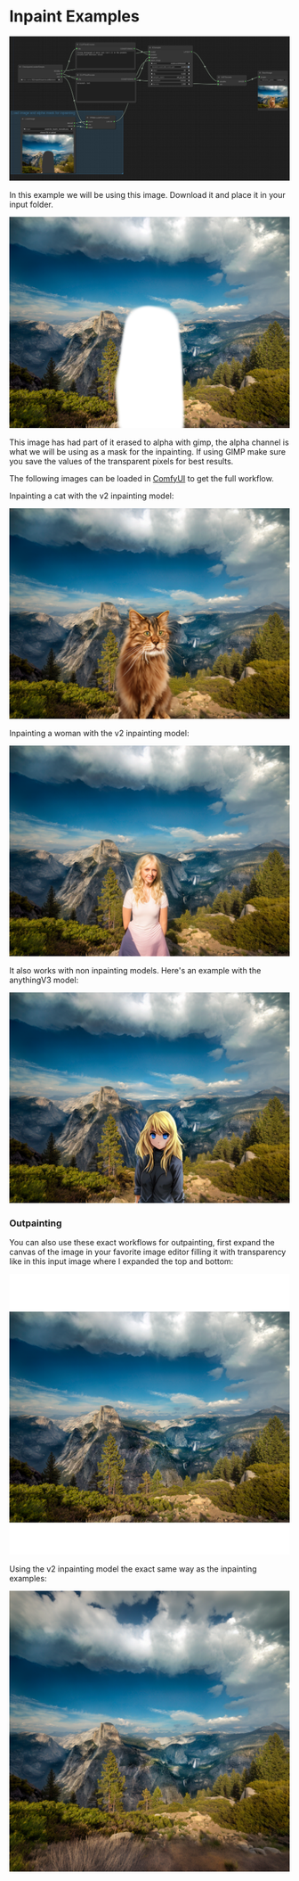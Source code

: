 # Inpaint Examples

![Example](inpaint_example.png)

In this example we will be using this image. Download it and place it in your input folder.

![Example](yosemite_inpaint_example.png)

This image has had part of it erased to alpha with gimp, the alpha channel is what we will be using as a mask for the inpainting. If using GIMP make sure you save the values of the transparent pixels for best results.


The following images can be loaded in [ComfyUI](https://github.com/comfyanonymous/ComfyUI) to get the full workflow.

Inpainting a cat with the v2 inpainting model:

![Example](inpain_model_cat.png)

Inpainting a woman with the v2 inpainting model:

![Example](inpain_model_woman.png)

It also works with non inpainting models. Here's an example with the anythingV3 model:

![Example](inpaint_anythingv3_woman.png)

### Outpainting

You can also use these exact workflows for outpainting, first expand the canvas of the image in your favorite image editor filling it with transparency like in this input image where I expanded the top and bottom:

![Example](yosemite_outpaint_example.png)


Using the v2 inpainting model the exact same way as the inpainting examples:

![Example](inpain_model_outpainting.png)

